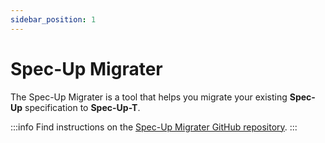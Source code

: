 ```yaml
---
sidebar_position: 1
---
```



# Spec-Up Migrater

The Spec-Up Migrater is a tool that helps you migrate your existing **Spec-Up** specification to **Spec-Up-T**.

:::info
Find instructions on the [Spec-Up Migrater GitHub repository](https://github.com/blockchainbird/spec-up-migrate/blob/main/README.md).
:::
